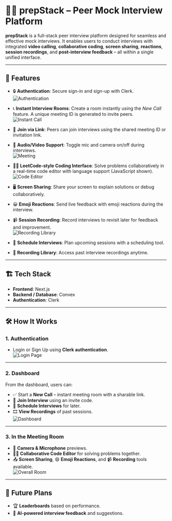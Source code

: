# 🧑‍💻 prepStack – Peer Mock Interview Platform

**prepStack** is a full-stack peer interview platform designed for seamless and effective mock interviews. It enables users to conduct interviews with integrated **video calling**, **collaborative coding**, **screen sharing**, **reactions**, **session recordings**, and **post-interview feedback** – all within a single unified interface.

---

## 🚀 Features

- 🔒 **Authentication**: Secure sign-in and sign-up with Clerk.  
  ![Authentication](./screenshots/login.jpg)

- 📞 **Instant Interview Rooms**: Create a room instantly using the *New Call* feature. A unique meeting ID is generated to invite peers.  
  ![Instant Call](./screenshots/gmeet.jpg)

- 👥 **Join via Link**: Peers can join interviews using the shared meeting ID or invitation link.

- 🎥 **Audio/Video Support**: Toggle mic and camera on/off during interviews.  
  ![Meeting](./screenshots/meeting.png)

- 🧑‍💻 **LeetCode-style Coding Interface**: Solve problems collaboratively in a real-time code editor with language support (JavaScript shown).  
  ![Code Editor](./screenshots/codeeditor.jpg)

- 🖥️ **Screen Sharing**: Share your screen to explain solutions or debug collaboratively.

- 😀 **Emoji Reactions**: Send live feedback with emoji reactions during the interview.

- 📹 **Session Recording**: Record interviews to revisit later for feedback and improvement.  
  ![Recording Library](./screenshots/recording.jpg)

- 📅 **Schedule Interviews**: Plan upcoming sessions with a scheduling tool.

- 📁 **Recording Library**: Access past interview recordings anytime.

---

## 🏗️ Tech Stack

- **Frontend**: Next.js  
- **Backend / Database**: Convex  
- **Authentication**: Clerk  

---

## 🛠️ How It Works

### 1. Authentication

- Login or Sign Up using **Clerk authentication**.  
  ![Login Page](./screenshots/login.jpg)

---

### 2. Dashboard

From the dashboard, users can:

- ✅ Start a **New Call** – instant meeting room with a sharable link.
- 🔗 **Join Interview** using an invite code.
- 📅 **Schedule Interviews** for later.
- 🎞️ **View Recordings** of past sessions.  
  ![Dashboard](./screenshots/homepage.jpg)

---

### 3. In the Meeting Room

- 🎥 **Camera & Microphone** previews.
- 👩‍💻 **Collaborative Code Editor** for solving problems together.
- 📤 **Screen Sharing**, 😄 **Emoji Reactions**, and 📹 **Recording** tools available.  
  ![Overall Room](./screenshots/overallRoom.jpg)

---

## 📌 Future Plans

- 🏆 **Leaderboards** based on performance.
- 🤖 **AI-powered interview feedback** and suggestions.

